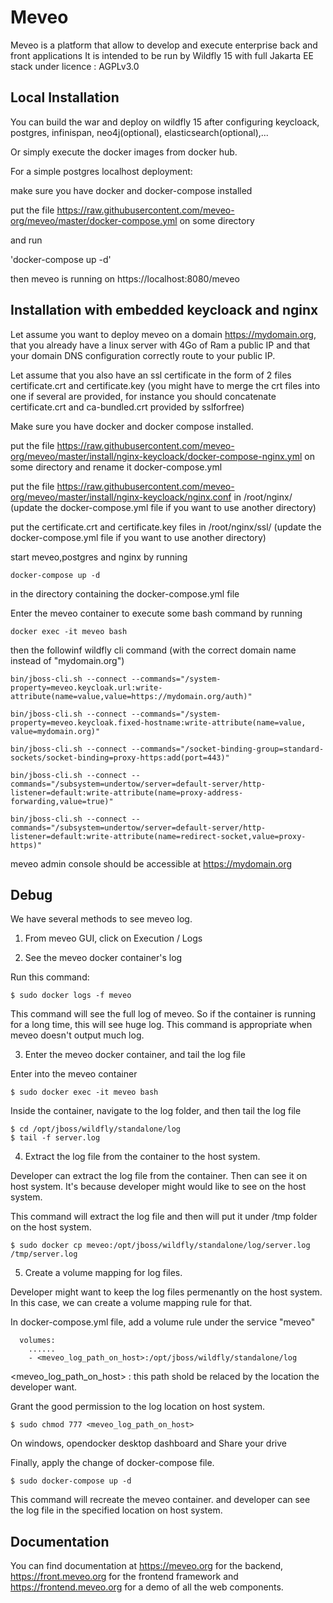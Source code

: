Meveo
=====

Meveo is a platform that allow to develop and execute enterprise back and front applications
It is intended to be run by Wildfly 15 with full Jakarta EE stack under licence : AGPLv3.0

Local Installation
-------------------
You can build the war and deploy on wildfly 15 after configuring keycloack, postgres, infinispan, neo4j(optional), elasticsearch(optional),...

Or simply execute the docker images from docker hub.

For a simple postgres localhost deployment:

make sure you have docker and docker-compose installed

put the file https://raw.githubusercontent.com/meveo-org/meveo/master/docker-compose.yml on some directory

and run

'docker-compose up -d'

then meveo is running on https://localhost:8080/meveo

Installation with embedded keycloack and nginx
----------------------------------------------
Let assume you want to deploy meveo on a domain https://mydomain.org, that you already have a linux server with 4Go of Ram a public IP and that your domain DNS configuration correctly route to your public IP.

Let assume that you also have an ssl certificate in the form of 2 files certificate.crt and certificate.key (you might have to merge the crt files into one if several are provided, for instance you should concatenate certificate.crt and ca-bundled.crt provided by sslforfree)

Make sure you have docker and docker compose installed.

put the file https://raw.githubusercontent.com/meveo-org/meveo/master/install/nginx-keycloack/docker-compose-nginx.yml on some directory and rename it docker-compose.yml

put the file https://raw.githubusercontent.com/meveo-org/meveo/master/install/nginx-keycloack/nginx.conf in /root/nginx/ (update the docker-compose.yml file if you want to use another directory)

put the certificate.crt and certificate.key files in /root/nginx/ssl/ (update the docker-compose.yml file if you want to use another directory)

start meveo,postgres and nginx by running 

    docker-compose up -d
in the directory containing the docker-compose.yml file

Enter the meveo container to execute some bash command by running 

    docker exec -it meveo bash
then the followinf wildfly cli command (with the correct domain name instead of "mydomain.org")


    bin/jboss-cli.sh --connect --commands="/system-property=meveo.keycloak.url:write-attribute(name=value,value=https://mydomain.org/auth)"

    bin/jboss-cli.sh --connect --commands="/system-property=meveo.keycloak.fixed-hostname:write-attribute(name=value, value=mydomain.org)"

    bin/jboss-cli.sh --connect --commands="/socket-binding-group=standard-sockets/socket-binding=proxy-https:add(port=443)"

    bin/jboss-cli.sh --connect --commands="/subsystem=undertow/server=default-server/http-listener=default:write-attribute(name=proxy-address-forwarding,value=true)"

    bin/jboss-cli.sh --connect --commands="/subsystem=undertow/server=default-server/http-listener=default:write-attribute(name=redirect-socket,value=proxy-https)"

meveo admin console should be accessible at https://mydomain.org

 
Debug
-----

We have several methods to see meveo log. 

1. From meveo GUI, click on Execution / Logs

2. See the meveo docker container's log

Run this command: 

    $ sudo docker logs -f meveo 

This command will see the full log of meveo. So if the container is running for a long time, this will see huge log. This command is appropriate when meveo doesn't output much log.

3. Enter the meveo docker container, and tail the log file

Enter into the meveo container

    $ sudo docker exec -it meveo bash

Inside the container, navigate to the log folder, and then tail the log file

    $ cd /opt/jboss/wildfly/standalone/log
    $ tail -f server.log


4. Extract the log file from the container to the host system.

Developer can extract the log file from the container. Then can see it on host system. It's because developer might would like to see on the host system.

This command will extract the log file and then will put it under /tmp folder on the host system.

    $ sudo docker cp meveo:/opt/jboss/wildfly/standalone/log/server.log /tmp/server.log


5. Create a volume mapping for log files.

Developer might want to keep the log files permenantly on the host system. In this case, we can create a volume mapping rule for that.

In docker-compose.yml file, add a volume rule under the service "meveo"

      volumes:
        ......
        - <meveo_log_path_on_host>:/opt/jboss/wildfly/standalone/log

<meveo_log_path_on_host> : this path shold be relaced by the location the developer want.

Grant the good permission to the log location on host system.

    $ sudo chmod 777 <meveo_log_path_on_host>

On windows, opendocker desktop dashboard and Share your drive

Finally, apply the change of docker-compose file.

    $ sudo docker-compose up -d
This command will recreate the meveo container. and developer can see the log file in the specified location on host system.


Documentation
-------------
You can find documentation at https://meveo.org for the backend, https://front.meveo.org for the frontend framework and https://frontend.meveo.org for a demo of all the web components.

